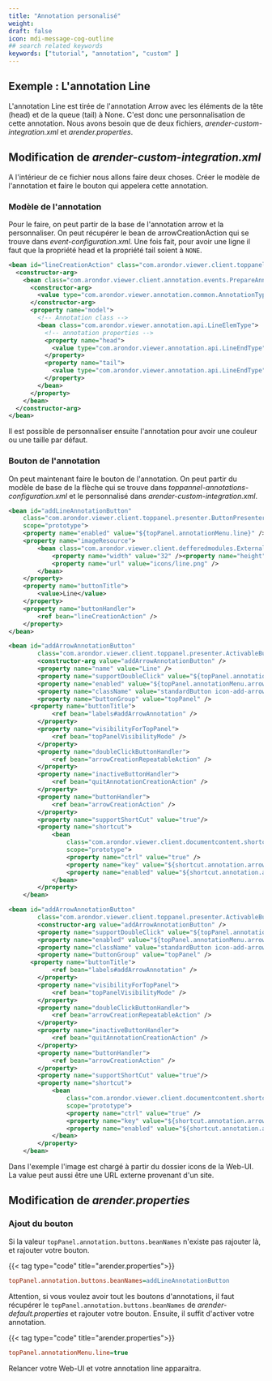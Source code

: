 ```yaml
---
title: "Annotation personalisé"
weight: 
draft: false
icon: mdi-message-cog-outline
## search related keywords
keywords: ["tutorial", "annotation", "custom" ]
---
```


## Exemple : L'annotation Line

L'annotation Line est tirée de l'annotation Arrow avec les éléments de
la tête (head) et de la queue (tail) à None. C'est donc une
personnalisation de cette annotation. Nous avons besoin que de deux
fichiers, _arender-custom-integration.xml_
et _arender.properties_.

## Modification de _arender-custom-integration.xml_

A l'intérieur de ce fichier nous allons faire deux choses. Créer le
modèle de l'annotation et faire le bouton qui appelera cette
annotation.

### Modèle de l'annotation

Pour le faire, on peut partir de la base de l'annotation arrow et la
personnaliser. On peut récupérer le bean de arrowCreationAction qui se
trouve dans _event-configuration.xml_. Une
fois fait, pour avoir une ligne il faut que la propriété head et la
propriété tail soient à `NONE`.


``` xml
<bean id="lineCreationAction" class="com.arondor.viewer.client.toppanel.behavior.annotation.CreateAnnotationButtonHandler">
  <constructor-arg>
    <bean class="com.arondor.viewer.client.annotation.events.PrepareAnnotationCreationEvent">
      <constructor-arg>
        <value type="com.arondor.viewer.annotation.common.AnnotationType">Line</value>
      </constructor-arg>
      <property name="model">
        <!-- Annotation class -->
        <bean class="com.arondor.viewer.annotation.api.LineElemType">
          <!-- annotation properties -->
          <property name="head">
            <value type="com.arondor.viewer.annotation.api.LineEndType">NONE</value>
          </property>
          <property name="tail">
            <value type="com.arondor.viewer.annotation.api.LineEndType">NONE</value>
          </property>
        </bean>
      </property>
    </bean>
  </constructor-arg>
</bean>
```


Il est possible de personnaliser ensuite l'annotation pour avoir une
couleur ou une taille par défaut.

### Bouton de l'annotation

On peut maintenant faire le bouton de l'annotation. On peut partir du
modèle de base de la flèche qui se trouve dans _toppannel-annotations-configuration.xml_
et le personnalisé dans _arender-custom-integration.xml_.


``` xml
<bean id="addLineAnnotationButton"
    class="com.arondor.viewer.client.toppanel.presenter.ButtonPresenter"
    scope="prototype">
    <property name="enabled" value="${topPanel.annotationMenu.line}" />
    <property name="imageResource">
        <bean class="com.arondor.viewer.client.defferedmodules.ExternalImageResource">
            <property name="width" value="32" /><property name="height" value="32" />
            <property name="url" value="icons/line.png" />
        </bean>
    </property>
    <property name="buttonTitle">
        <value>Line</value>
    </property>
    <property name="buttonHandler">
        <ref bean="lineCreationAction" />
    </property>
</bean>
```



``` xml
<bean id="addArrowAnnotationButton"
		class="com.arondor.viewer.client.toppanel.presenter.ActivableButtonPresenter">
		<constructor-arg value="addArrowAnnotationButton" />
		<property name="name" value="Line" />
		<property name="supportDoubleClick" value="${topPanel.annotationMenu.arrow.repeat}" />
		<property name="enabled" value="${topPanel.annotationMenu.arrow}" />
		<property name="className" value="standardButton icon-add-arrow toppanelButton" />
		<property name="buttonGroup" value="topPanel" />
	  <property name="buttonTitle">
			<ref bean="labels#addArrowAnnotation" />
		</property>
		<property name="visibilityForTopPanel">
			<ref bean="topPanelVisibilityMode" />
		</property>
		<property name="doubleClickButtonHandler">
			<ref bean="arrowCreationRepeatableAction" />
		</property>
		<property name="inactiveButtonHandler">
			<ref bean="quitAnnotationCreationAction" />
		</property>
		<property name="buttonHandler">
			<ref bean="arrowCreationAction" />
		</property>
		<property name="supportShortCut" value="true"/>
		<property name="shortcut">
			<bean
				class="com.arondor.viewer.client.documentcontent.shortcuts.KeyboardShortCut"
				scope="prototype">
				<property name="ctrl" value="true" />
				<property name="key" value="${shortcut.annotation.arrow.key}" />
				<property name="enabled" value="${shortcut.annotation.arrow.enabled}" />
			</bean>
		</property>
	</bean>
```



``` xml
<bean id="addArrowAnnotationButton"
		class="com.arondor.viewer.client.toppanel.presenter.ActivableButtonPresenter">
		<constructor-arg value="addArrowAnnotationButton" />
		<property name="supportDoubleClick" value="${topPanel.annotationMenu.arrow.repeat}" />
		<property name="enabled" value="${topPanel.annotationMenu.arrow}" />
		<property name="className" value="standardButton icon-add-arrow toppanelButton" />
		<property name="buttonGroup" value="topPanel" />
	  <property name="buttonTitle">
			<ref bean="labels#addArrowAnnotation" />
		</property>
		<property name="visibilityForTopPanel">
			<ref bean="topPanelVisibilityMode" />
		</property>
		<property name="doubleClickButtonHandler">
			<ref bean="arrowCreationRepeatableAction" />
		</property>
		<property name="inactiveButtonHandler">
			<ref bean="quitAnnotationCreationAction" />
		</property>
		<property name="buttonHandler">
			<ref bean="arrowCreationAction" />
		</property>
		<property name="supportShortCut" value="true"/>
		<property name="shortcut">
			<bean
				class="com.arondor.viewer.client.documentcontent.shortcuts.KeyboardShortCut"
				scope="prototype">
				<property name="ctrl" value="true" />
				<property name="key" value="${shortcut.annotation.arrow.key}" />
				<property name="enabled" value="${shortcut.annotation.arrow.enabled}" />
			</bean>
		</property>
	</bean>
```


Dans l'exemple l'image est chargé à partir du dossier icons de la Web-UI. La
value peut aussi être une URL externe provenant d'un site.

## Modification de _arender.properties_

### Ajout du bouton

Si la valeur `topPanel.annotation.buttons.beanNames` n'existe pas
rajouter là, et rajouter votre bouton.

{{< tag type="code" title="arender.properties">}}

```cfg
topPanel.annotation.buttons.beanNames=addLineAnnotationButton
```


Attention, si vous voulez avoir tout les boutons d'annotations, il faut
récupérer le `topPanel.annotation.buttons.beanNames` de _arender-default.properties_
et rajouter votre bouton. Ensuite, il suffit d'activer votre annotation.

{{< tag type="code" title="arender.properties">}}

```cfg
topPanel.annotationMenu.line=true
```


Relancer votre Web-UI et votre annotation line apparaitra.
